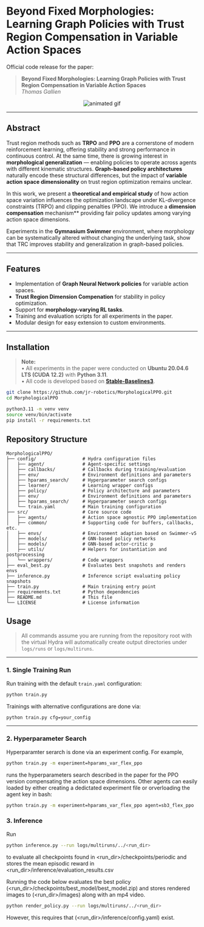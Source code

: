 # Beyond Fixed Morphologies: Learning Graph Policies with Trust Region Compensation in Variable Action Spaces

Official code release for the paper:

> **Beyond Fixed Morphologies: Learning Graph Policies with Trust Region Compensation in Variable Action Spaces**  
> *Thomas Gallien*  


<p align="center">
  <img src="animation.gif" alt="animated gif">
</p>

---

## Abstract

Trust region methods such as **TRPO** and **PPO** are a cornerstone of modern reinforcement learning, offering stability and strong performance in continuous control. At the same time, there is growing interest in **morphological generalization** — enabling policies to operate across agents with different kinematic structures. **Graph-based policy architectures** naturally encode these structural differences, but the impact of **variable action space dimensionality** on trust region optimization remains unclear.

In this work, we present a **theoretical and empirical study** of how action space variation influences the optimization landscape under KL-divergence constraints (TRPO) and clipping penalties (PPO). We introduce a **dimension compensation**
mechanism** providing fair policy updates among varying action space dimensions.

Experiments in the **Gymnasium Swimmer** environment, where morphology can be systematically altered without changing the underlying task, show that TRC improves stability and generalization in graph-based policies.

---

## Features

- Implementation of **Graph Neural Network policies** for variable action spaces.
- **Trust Region Dimension Compenation** for stability in policy optimization.
- Support for **morphology-varying RL tasks**.
- Training and evaluation scripts for all experiments in the paper.
- Modular design for easy extension to custom environments.

---


## Installation

> **Note:**  
> • All experiments in the paper were conducted on **Ubuntu 20.04.6 LTS (CUDA 12.2)** with **Python 3.11**.  
> • All code is developed based on **[Stable-Baselines3](https://github.com/DLR-RM/stable-baselines3)**.

   ```bash
   git clone https://github.com/jr-robotics/MorphologicalPPO.git
   cd MorphologicalPPO

   python3.11 -m venv venv
   source venv/bin/activate
   pip install -r requirements.txt
   ```


## Repository Structure

    MorphologicalPPO/
    ├── config/                 # Hydra configuration files
    │   ├── agent/              # Agent-specific settings
    │   ├── callbacks/          # Callbacks during training/evaluation
    │   ├── env/                # Environment definitions and parameters
    │   ├── hparams_search/     # Hyperparameter search configs
    │   ├── learner/            # Learning wrapper configs
    │   ├── policy/             # Policy architecture and parameters
    │   ├── env/                # Environment definitions and parameters
    │   ├── hparams_search/     # Hyperparameter search configs
    │   └── train.yaml          # Main training configuration
    ├── src/                    # Core source code
    │   ├── agents/             # Action space agnostic PPO implementation
    │   ├── common/             # Supporting code for buffers, callbacks, etc.
    │   ├── envs/               # Environment adaption based on Swimmer-v5
    │   ├── models/             # GNN-based policy networks
    │   ├── models/             # GNN-based actor-critic p
    │   ├── utils/              # Helpers for instantiation and postprocessing
    │   └── wrappers/           # Code wrappers 
    ├── eval_best.py            # Evaluates best snapshots and renders envs
    ├── inference.py            # Inference script evaluating policy snapshots
    ├── train.py                # Main training entry point
    ├── requirements.txt        # Python dependencies
    ├── README.md               # This file
    └── LICENSE                 # License information


## Usage

> All commands assume you are running from the repository root with the virtual 
> Hydra will automatically create output directories under `logs/runs` or `logs/multiruns`.
---

### 1. Single Training Run

Run training with the default `train.yaml` configuration:
```bash
python train.py
```

Trainings with alternative configurations are done via:
```bash
python train.py cfg=your_config
```

---

### 2. Hyperparameter Search
Hyperparamter serarch is done via an experiment config. For example,
 
```bash
python train.py -m experiment=hparams_var_flex_ppo
```
runs the hyperparameters search described in the paper for the PPO version compensating the action space dimensions. Other agents can easily loaded by either creating a dedictated experiment file or orverloading the agent key in bash:
```bash
python train.py -m experiment=hparams_var_flex_ppo agent=sb3_flex_ppo
```

### 3. Inference

Run 
```bash
python inference.py --run logs/multiruns/../<run_dir>
```
to evaluate all checkpoints found in <run_dir>/checkpoints/periodic and stores the mean episodic reward in <run_dir>/inference/evaluation_results.csv

Running the code below evaluates the best policy (<run_dir>/checkpoints/best_model/best_model.zip) and stores rendered images to (<run_dir>/images) along with an mp4 video.
```bash
python render_policy.py --run logs/multiruns/../<run_dir>
```
However, this requires that (<run_dir>/inference/config.yaml) exist.